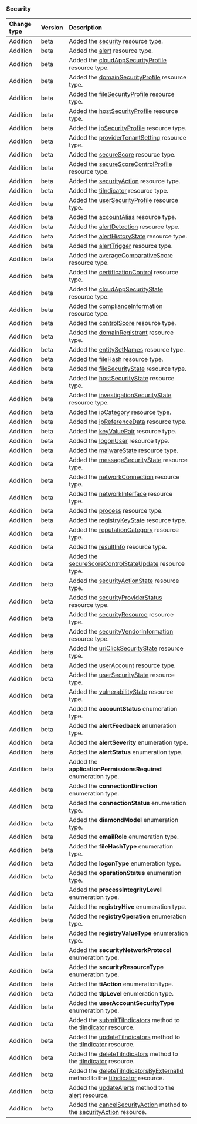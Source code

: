 ### Security

| **Change type** | **Version** | **Description** |
|:---|:---|:---|
|Addition|beta|Added the [security](https://docs.microsoft.com/en-us/graph/api/resources/security?view=graph-rest-beta) resource type.|
|Addition|beta|Added the [alert](https://docs.microsoft.com/en-us/graph/api/resources/alert?view=graph-rest-beta) resource type.|
|Addition|beta|Added the [cloudAppSecurityProfile](https://docs.microsoft.com/en-us/graph/api/resources/cloudAppSecurityProfile?view=graph-rest-beta) resource type.|
|Addition|beta|Added the [domainSecurityProfile](https://docs.microsoft.com/en-us/graph/api/resources/domainSecurityProfile?view=graph-rest-beta) resource type.|
|Addition|beta|Added the [fileSecurityProfile](https://docs.microsoft.com/en-us/graph/api/resources/fileSecurityProfile?view=graph-rest-beta) resource type.|
|Addition|beta|Added the [hostSecurityProfile](https://docs.microsoft.com/en-us/graph/api/resources/hostSecurityProfile?view=graph-rest-beta) resource type.|
|Addition|beta|Added the [ipSecurityProfile](https://docs.microsoft.com/en-us/graph/api/resources/ipSecurityProfile?view=graph-rest-beta) resource type.|
|Addition|beta|Added the [providerTenantSetting](https://docs.microsoft.com/en-us/graph/api/resources/providerTenantSetting?view=graph-rest-beta) resource type.|
|Addition|beta|Added the [secureScore](https://docs.microsoft.com/en-us/graph/api/resources/secureScore?view=graph-rest-beta) resource type.|
|Addition|beta|Added the [secureScoreControlProfile](https://docs.microsoft.com/en-us/graph/api/resources/secureScoreControlProfile?view=graph-rest-beta) resource type.|
|Addition|beta|Added the [securityAction](https://docs.microsoft.com/en-us/graph/api/resources/securityAction?view=graph-rest-beta) resource type.|
|Addition|beta|Added the [tiIndicator](https://docs.microsoft.com/en-us/graph/api/resources/tiIndicator?view=graph-rest-beta) resource type.|
|Addition|beta|Added the [userSecurityProfile](https://docs.microsoft.com/en-us/graph/api/resources/userSecurityProfile?view=graph-rest-beta) resource type.|
|Addition|beta|Added the [accountAlias](https://docs.microsoft.com/en-us/graph/api/resources/accountAlias?view=graph-rest-beta) resource type.|
|Addition|beta|Added the [alertDetection](https://docs.microsoft.com/en-us/graph/api/resources/alertDetection?view=graph-rest-beta) resource type.|
|Addition|beta|Added the [alertHistoryState](https://docs.microsoft.com/en-us/graph/api/resources/alertHistoryState?view=graph-rest-beta) resource type.|
|Addition|beta|Added the [alertTrigger](https://docs.microsoft.com/en-us/graph/api/resources/alertTrigger?view=graph-rest-beta) resource type.|
|Addition|beta|Added the [averageComparativeScore](https://docs.microsoft.com/en-us/graph/api/resources/averageComparativeScore?view=graph-rest-beta) resource type.|
|Addition|beta|Added the [certificationControl](https://docs.microsoft.com/en-us/graph/api/resources/certificationControl?view=graph-rest-beta) resource type.|
|Addition|beta|Added the [cloudAppSecurityState](https://docs.microsoft.com/en-us/graph/api/resources/cloudAppSecurityState?view=graph-rest-beta) resource type.|
|Addition|beta|Added the [complianceInformation](https://docs.microsoft.com/en-us/graph/api/resources/complianceInformation?view=graph-rest-beta) resource type.|
|Addition|beta|Added the [controlScore](https://docs.microsoft.com/en-us/graph/api/resources/controlScore?view=graph-rest-beta) resource type.|
|Addition|beta|Added the [domainRegistrant](https://docs.microsoft.com/en-us/graph/api/resources/domainRegistrant?view=graph-rest-beta) resource type.|
|Addition|beta|Added the [entitySetNames](https://docs.microsoft.com/en-us/graph/api/resources/entitySetNames?view=graph-rest-beta) resource type.|
|Addition|beta|Added the [fileHash](https://docs.microsoft.com/en-us/graph/api/resources/fileHash?view=graph-rest-beta) resource type.|
|Addition|beta|Added the [fileSecurityState](https://docs.microsoft.com/en-us/graph/api/resources/fileSecurityState?view=graph-rest-beta) resource type.|
|Addition|beta|Added the [hostSecurityState](https://docs.microsoft.com/en-us/graph/api/resources/hostSecurityState?view=graph-rest-beta) resource type.|
|Addition|beta|Added the [investigationSecurityState](https://docs.microsoft.com/en-us/graph/api/resources/investigationSecurityState?view=graph-rest-beta) resource type.|
|Addition|beta|Added the [ipCategory](https://docs.microsoft.com/en-us/graph/api/resources/ipCategory?view=graph-rest-beta) resource type.|
|Addition|beta|Added the [ipReferenceData](https://docs.microsoft.com/en-us/graph/api/resources/ipReferenceData?view=graph-rest-beta) resource type.|
|Addition|beta|Added the [keyValuePair](https://docs.microsoft.com/en-us/graph/api/resources/keyValuePair?view=graph-rest-beta) resource type.|
|Addition|beta|Added the [logonUser](https://docs.microsoft.com/en-us/graph/api/resources/logonUser?view=graph-rest-beta) resource type.|
|Addition|beta|Added the [malwareState](https://docs.microsoft.com/en-us/graph/api/resources/malwareState?view=graph-rest-beta) resource type.|
|Addition|beta|Added the [messageSecurityState](https://docs.microsoft.com/en-us/graph/api/resources/messageSecurityState?view=graph-rest-beta) resource type.|
|Addition|beta|Added the [networkConnection](https://docs.microsoft.com/en-us/graph/api/resources/networkConnection?view=graph-rest-beta) resource type.|
|Addition|beta|Added the [networkInterface](https://docs.microsoft.com/en-us/graph/api/resources/networkInterface?view=graph-rest-beta) resource type.|
|Addition|beta|Added the [process](https://docs.microsoft.com/en-us/graph/api/resources/process?view=graph-rest-beta) resource type.|
|Addition|beta|Added the [registryKeyState](https://docs.microsoft.com/en-us/graph/api/resources/registryKeyState?view=graph-rest-beta) resource type.|
|Addition|beta|Added the [reputationCategory](https://docs.microsoft.com/en-us/graph/api/resources/reputationCategory?view=graph-rest-beta) resource type.|
|Addition|beta|Added the [resultInfo](https://docs.microsoft.com/en-us/graph/api/resources/resultInfo?view=graph-rest-beta) resource type.|
|Addition|beta|Added the [secureScoreControlStateUpdate](https://docs.microsoft.com/en-us/graph/api/resources/secureScoreControlStateUpdate?view=graph-rest-beta) resource type.|
|Addition|beta|Added the [securityActionState](https://docs.microsoft.com/en-us/graph/api/resources/securityActionState?view=graph-rest-beta) resource type.|
|Addition|beta|Added the [securityProviderStatus](https://docs.microsoft.com/en-us/graph/api/resources/securityProviderStatus?view=graph-rest-beta) resource type.|
|Addition|beta|Added the [securityResource](https://docs.microsoft.com/en-us/graph/api/resources/securityResource?view=graph-rest-beta) resource type.|
|Addition|beta|Added the [securityVendorInformation](https://docs.microsoft.com/en-us/graph/api/resources/securityVendorInformation?view=graph-rest-beta) resource type.|
|Addition|beta|Added the [uriClickSecurityState](https://docs.microsoft.com/en-us/graph/api/resources/uriClickSecurityState?view=graph-rest-beta) resource type.|
|Addition|beta|Added the [userAccount](https://docs.microsoft.com/en-us/graph/api/resources/userAccount?view=graph-rest-beta) resource type.|
|Addition|beta|Added the [userSecurityState](https://docs.microsoft.com/en-us/graph/api/resources/userSecurityState?view=graph-rest-beta) resource type.|
|Addition|beta|Added the [vulnerabilityState](https://docs.microsoft.com/en-us/graph/api/resources/vulnerabilityState?view=graph-rest-beta) resource type.|
|Addition|beta|Added the **accountStatus** enumeration type.|
|Addition|beta|Added the **alertFeedback** enumeration type.|
|Addition|beta|Added the **alertSeverity** enumeration type.|
|Addition|beta|Added the **alertStatus** enumeration type.|
|Addition|beta|Added the **applicationPermissionsRequired** enumeration type.|
|Addition|beta|Added the **connectionDirection** enumeration type.|
|Addition|beta|Added the **connectionStatus** enumeration type.|
|Addition|beta|Added the **diamondModel** enumeration type.|
|Addition|beta|Added the **emailRole** enumeration type.|
|Addition|beta|Added the **fileHashType** enumeration type.|
|Addition|beta|Added the **logonType** enumeration type.|
|Addition|beta|Added the **operationStatus** enumeration type.|
|Addition|beta|Added the **processIntegrityLevel** enumeration type.|
|Addition|beta|Added the **registryHive** enumeration type.|
|Addition|beta|Added the **registryOperation** enumeration type.|
|Addition|beta|Added the **registryValueType** enumeration type.|
|Addition|beta|Added the **securityNetworkProtocol** enumeration type.|
|Addition|beta|Added the **securityResourceType** enumeration type.|
|Addition|beta|Added the **tiAction** enumeration type.|
|Addition|beta|Added the **tlpLevel** enumeration type.|
|Addition|beta|Added the **userAccountSecurityType** enumeration type.|
|Addition|beta|Added the [submitTiIndicators](https://docs.microsoft.com/en-us/graph/api/tiIndicator-submitTiIndicators?view=graph-rest-beta) method to the [tiIndicator](https://docs.microsoft.com/en-us/graph/api/resources/tiIndicator?view=graph-rest-beta) resource.|
|Addition|beta|Added the [updateTiIndicators](https://docs.microsoft.com/en-us/graph/api/tiIndicator-updateTiIndicators?view=graph-rest-beta) method to the [tiIndicator](https://docs.microsoft.com/en-us/graph/api/resources/tiIndicator?view=graph-rest-beta) resource.|
|Addition|beta|Added the [deleteTiIndicators](https://docs.microsoft.com/en-us/graph/api/tiIndicator-deleteTiIndicators?view=graph-rest-beta) method to the [tiIndicator](https://docs.microsoft.com/en-us/graph/api/resources/tiIndicator?view=graph-rest-beta) resource.|
|Addition|beta|Added the [deleteTiIndicatorsByExternalId](https://docs.microsoft.com/en-us/graph/api/tiIndicator-deleteTiIndicatorsByExternalId?view=graph-rest-beta) method to the [tiIndicator](https://docs.microsoft.com/en-us/graph/api/resources/tiIndicator?view=graph-rest-beta) resource.|
|Addition|beta|Added the [updateAlerts](https://docs.microsoft.com/en-us/graph/api/alert-updateAlerts?view=graph-rest-beta) method to the [alert](https://docs.microsoft.com/en-us/graph/api/resources/alert?view=graph-rest-beta) resource.|
|Addition|beta|Added the [cancelSecurityAction](https://docs.microsoft.com/en-us/graph/api/securityAction-cancelSecurityAction?view=graph-rest-beta) method to the [securityAction](https://docs.microsoft.com/en-us/graph/api/resources/securityAction?view=graph-rest-beta) resource.|
